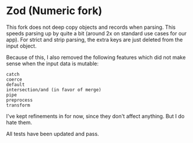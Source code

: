 # Zod (Numeric fork)

This fork does not deep copy objects and records when parsing. This speeds parsing up by quite a bit (around 2x on standard use cases for our app). For strict and strip parsing, the extra keys are just deleted from the input object.

Because of this, I also removed the following features which did not make sense when the input data is mutable:

    catch
    coerce
    default
    intersection/and (in favor of merge)
    pipe
    preprocess
    transform

I've kept refinements in for now, since they don't affect anything. But I do hate them.

All tests have been updated and pass.
